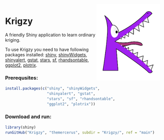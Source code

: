 <img src="./krigzy.png" align = "right" height=250/>

# Krigzy

A friendly Shiny application to learn ordinary kriging.

To use Krigzy you need to have following packages installed: <a href="https://github.com/rstudio/shiny">shiny</a>, <a href="https://github.com/dreamRs/shinyWidgets">shinyWidgets</a>, <a href="https://github.com/daattali/shinyalert/">shinyalert</a>, <a href="https://github.com/r-spatial/gstat">gstat</a>, <a href="https://github.com/r-spatial/stars/">stars</a>, <a href="https://github.com/r-spatial/sf">sf</a>, <a href="https://github.com/jrowen/rhandsontable">rhandsontable</a>, <a href="https://github.com/tidyverse/ggplot2">ggplot2</a>, <a href="https://github.com/cran/plotrix">plotrix</a>.

### Prerequsites:

```r
install.packages(c("shiny", "shinyWidgets",
                   "shinyalert", "gstat",
                   "stars", "sf", "rhandsontable", 
                   "ggplot2", "plotrix"))

```

### Download and run:

```r
library(shiny)
runGitHub("Krigzy", "themercerus", subdir = "Krigzy/", ref = "main")
```
